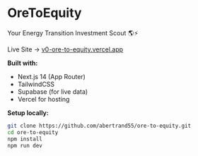 # OreToEquity
Your Energy Transition Investment Scout 🌎⚡

Live Site → [v0-ore-to-equity.vercel.app](https://v0-ore-to-equity.vercel.app)

**Built with:**
- Next.js 14 (App Router)
- TailwindCSS
- Supabase (for live data)
- Vercel for hosting

**Setup locally:**
```bash
git clone https://github.com/abertrand55/ore-to-equity.git
cd ore-to-equity
npm install
npm run dev
